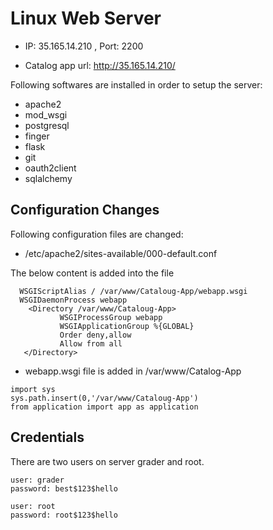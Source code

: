 # Linux Web Server

- IP: 35.165.14.210 , Port: 2200

- Catalog app url: http://35.165.14.210/

Following softwares are installed in order to setup the server:
- apache2
- mod_wsgi
- postgresql
- finger
- flask
- git
- oauth2client
- sqlalchemy

## Configuration Changes
Following configuration files are changed:
- /etc/apache2/sites-available/000-default.conf

The below content is added into the file
```
  WSGIScriptAlias / /var/www/Cataloug-App/webapp.wsgi
  WSGIDaemonProcess webapp
    <Directory /var/www/Cataloug-App>
           WSGIProcessGroup webapp
           WSGIApplicationGroup %{GLOBAL}
           Order deny,allow
           Allow from all
   </Directory>

```
- webapp.wsgi file is added in /var/www/Catalog-App
```                                
import sys
sys.path.insert(0,'/var/www/Cataloug-App')
from application import app as application
```

## Credentials
There are two users on server grader and root.
```
user: grader
password: best$123$hello
```
```
user: root
password: root$123$hello
```
